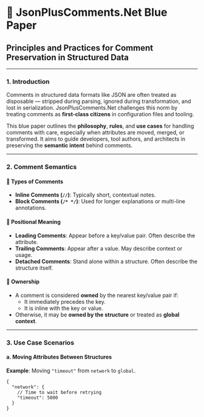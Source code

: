 # 📘 JsonPlusComments.Net Blue Paper  
## Principles and Practices for Comment Preservation in Structured Data

---

### 1. Introduction

Comments in structured data formats like JSON are often treated as disposable — stripped during parsing, ignored during transformation, and lost in serialization. JsonPlusComments.Net challenges this norm by treating comments as **first-class citizens** in configuration files and tooling.

This blue paper outlines the **philosophy**, **rules**, and **use cases** for handling comments with care, especially when attributes are moved, merged, or transformed. It aims to guide developers, tool authors, and architects in preserving the **semantic intent** behind comments.

---

### 2. Comment Semantics

#### 📝 Types of Comments
- **Inline Comments (`//`)**: Typically short, contextual notes.
- **Block Comments (`/* */`)**: Used for longer explanations or multi-line annotations.

#### 📍 Positional Meaning
- **Leading Comments**: Appear before a key/value pair. Often describe the attribute.
- **Trailing Comments**: Appear after a value. May describe context or usage.
- **Detached Comments**: Stand alone within a structure. Often describe the structure itself.

#### 🧠 Ownership
- A comment is considered **owned** by the nearest key/value pair if:
  - It immediately precedes the key.
  - It is inline with the key or value.
- Otherwise, it may be **owned by the structure** or treated as **global context**.

---

### 3. Use Case Scenarios

#### a. Moving Attributes Between Structures

**Example**: Moving `"timeout"` from `network` to `global`.

```jsonc
{
  "network": {
    // Time to wait before retrying
    "timeout": 5000
  }
}
